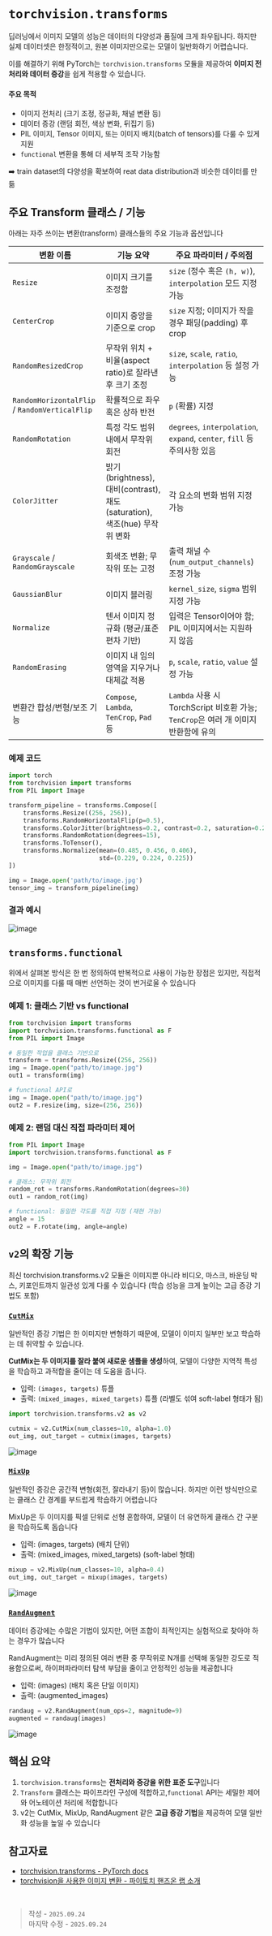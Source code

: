 # `torchvision.transforms`

딥러닝에서 이미지 모델의 성능은 데이터의 다양성과 품질에 크게 좌우됩니다. 하지만 실제 데이터셋은 한정적이고, 원본 이미지만으로는 모델이 일반화하기 어렵습니다.  

이를 해결하기 위해 PyTorch는 `torchvision.transforms` 모듈을 제공하여 **이미지 전처리와 데이터 증강**을 쉽게 적용할 수 있습니다.

#### 주요 목적

- 이미지 전처리 (크기 조정, 정규화, 채널 변환 등)
- 데이터 증강 (랜덤 회전, 색상 변화, 뒤집기 등)
- PIL 이미지, Tensor 이미지, 또는 이미지 배치(batch of tensors)를 다룰 수 있게 지원
- `functional` 변환을 통해 더 세부적 조작 가능함

➡️ train dataset의 다양성을 확보하여 reat data distribution과 비슷한 데이터를 만듦

## 주요 Transform 클래스 / 기능

아래는 자주 쓰이는 변환(transform) 클래스들의 주요 기능과 옵션입니다

| 변환 이름 | 기능 요약 | 주요 파라미터 / 주의점 |
|---|---|---|
| `Resize` | 이미지 크기를 조정함 | `size` (정수 혹은 `(h, w)`), `interpolation` 모드 지정 가능|
| `CenterCrop` | 이미지 중앙을 기준으로 crop | `size` 지정; 이미지가 작을 경우 패딩(padding) 후 crop |
| `RandomResizedCrop` | 무작위 위치 + 비율(aspect ratio)로 잘라낸 후 크기 조정 | `size`, `scale`, `ratio`, `interpolation` 등 설정 가능 |
| `RandomHorizontalFlip` / `RandomVerticalFlip` | 확률적으로 좌우 혹은 상하 반전 | `p` (확률) 지정 |
| `RandomRotation` | 특정 각도 범위 내에서 무작위 회전 | `degrees`, `interpolation`, `expand`, `center`, `fill` 등 주의사항 있음 |
| `ColorJitter` | 밝기(brightness), 대비(contrast), 채도(saturation), 색조(hue) 무작위 변화 | 각 요소의 변화 범위 지정 가능 |
| `Grayscale` / `RandomGrayscale` | 회색조 변환; 무작위 또는 고정 | 출력 채널 수(`num_output_channels`) 조정 가능 |
| `GaussianBlur` | 이미지 블러링 | `kernel_size`, `sigma` 범위 지정 가능 |
| `Normalize` | 텐서 이미지 정규화 (평균/표준편차 기반) | 입력은 Tensor이어야 함; PIL 이미지에서는 지원하지 않음 |
| `RandomErasing` | 이미지 내 임의 영역을 지우거나 대체값 적용 | `p`, `scale`, `ratio`, `value` 설정 가능 |
| 변환간 합성/변형/보조 기능 | `Compose`, `Lambda`, `TenCrop`, `Pad` 등 | `Lambda` 사용 시 TorchScript 비호환 가능; `TenCrop`은 여러 개 이미지 반환함에 유의 |

### 예제 코드

```python
import torch
from torchvision import transforms
from PIL import Image

transform_pipeline = transforms.Compose([
    transforms.Resize((256, 256)),
    transforms.RandomHorizontalFlip(p=0.5),
    transforms.ColorJitter(brightness=0.2, contrast=0.2, saturation=0.2),
    transforms.RandomRotation(degrees=15),
    transforms.ToTensor(),
    transforms.Normalize(mean=(0.485, 0.456, 0.406),
                         std=(0.229, 0.224, 0.225))
])

img = Image.open('path/to/image.jpg')
tensor_img = transform_pipeline(img)
```

### 결과 예시

<img src="https://i.ibb.co/Y7wwDdzm/image.png" alt="image" border="0">

## `transforms.functional`

위에서 살펴본 방식은 한 번 정의하여 반복적으로 사용이 가능한 장점은 있지만, 직접적으로 이미지를 다룰 때 매번 선언하는 것이 번거로울 수 있습니다

### 예제 1: 클래스 기반 vs functional

```python
from torchvision import transforms
import torchvision.transforms.functional as F
from PIL import Image

# 동일한 작업을 클래스 기반으로
transform = transforms.Resize((256, 256))
img = Image.open("path/to/image.jpg")
out1 = transform(img)

# functional API로
img = Image.open("path/to/image.jpg")
out2 = F.resize(img, size=(256, 256))
```

### 예제 2: 랜덤 대신 직접 파라미터 제어

```python
from PIL import Image
import torchvision.transforms.functional as F

img = Image.open("path/to/image.jpg")

# 클래스: 무작위 회전
random_rot = transforms.RandomRotation(degrees=30)
out1 = random_rot(img)

# functional: 동일한 각도를 직접 지정 (재현 가능)
angle = 15
out2 = F.rotate(img, angle=angle)
```

## `v2`의 확장 기능

최신 torchvision.transforms.v2 모듈은 이미지뿐 아니라 비디오, 마스크, 바운딩 박스, 키포인트까지 일관성 있게 다룰 수 있습니다 (학습 성능을 크게 높이는 고급 증강 기법도 포함)

### [`CutMix`](https://docs.pytorch.org/vision/main/generated/torchvision.transforms.v2.CutMix.html)

일반적인 증강 기법은 한 이미지만 변형하기 때문에, 모델이 이미지 일부만 보고 학습하는 데 취약할 수 있습니다.

**CutMix는 두 이미지를 잘라 붙여 새로운 샘플을 생성**하여, 모델이 다양한 지역적 특성을 학습하고 과적합을 줄이는 데 도움을 줍니다.

- 입력: `(images, targets)` 튜플  
- 출력: `(mixed_images, mixed_targets)` 튜플 (라벨도 섞여 soft-label 형태가 됨)

```python
import torchvision.transforms.v2 as v2

cutmix = v2.CutMix(num_classes=10, alpha=1.0)
out_img, out_target = cutmix(images, targets)
```

<img src="https://i.ibb.co/zhTpmMSp/image.png" alt="image" border="0">

### [`MixUp`](https://docs.pytorch.org/vision/main/generated/torchvision.transforms.v2.MixUp.html)

일반적인 증강은 공간적 변형(회전, 잘라내기 등)이 많습니다. 하지만 이런 방식만으로는 클래스 간 경계를 부드럽게 학습하기 어렵습니다

MixUp은 두 이미지를 픽셀 단위로 선형 혼합하여, 모델이 더 유연하게 클래스 간 구분을 학습하도록 돕습니다

- 입력: (images, targets) (배치 단위)
- 출력: (mixed_images, mixed_targets) (soft-label 형태)

```python
mixup = v2.MixUp(num_classes=10, alpha=0.4)
out_img, out_target = mixup(images, targets)
```

<img src="https://i.ibb.co/SDLPdj7n/image.png" alt="image" border="0">

### [`RandAugment`](https://docs.pytorch.org/vision/main/generated/torchvision.transforms.v2.RandAugment.html)

데이터 증강에는 수많은 기법이 있지만, 어떤 조합이 최적인지는 실험적으로 찾아야 하는 경우가 많습니다

RandAugment는 미리 정의된 여러 변환 중 무작위로 N개를 선택해 동일한 강도로 적용함으로써, 하이퍼파라미터 탐색 부담을 줄이고 안정적인 성능을 제공합니다

- 입력: (images) (배치 혹은 단일 이미지)
- 출력: (augmented_images)

```python
randaug = v2.RandAugment(num_ops=2, magnitude=9)
augmented = randaug(images)
```

<img src="https://i.ibb.co/Y4F78P6f/image.png" alt="image" border="0">

## 핵심 요약

1. `torchvision.transforms`는 **전처리와 증강을 위한 표준 도구**입니다
2. `Transform` 클래스는 파이프라인 구성에 적합하고,`functional` API는 세밀한 제어와 어노테이션 처리에 적합합니다
3. v2는 CutMix, MixUp, RandAugment 같은 **고급 증강 기법**을 제공하여 모델 일반화 성능을 높일 수 있습니다

## 참고자료

- [torchvision.transforms - PyTorch docs
](https://docs.pytorch.org/vision/0.9/transforms.html)
- [torchvision을 사용한 이미지 변환 - 파이토치 핸즈온 랩 소개](https://hands-on.pytorch.kr/object-detection/torchvision-basic-transforms.html)

<br>

> 작성 - `2025.09.24`<br>
> 마지막 수정 - `2025.09.24`
